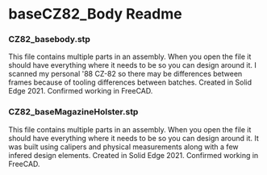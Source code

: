 # baseCZ82_Body Readme

### CZ82_basebody.stp

This file contains multiple parts in an assembly. When you open the file it should have everything where it needs to be so you can design around it. I scanned my personal '88 CZ-82 so there may be differences between frames because of tooling differences between batches. Created in Solid Edge 2021. Confirmed working in FreeCAD.

### CZ82_baseMagazineHolster.stp

This file contains multiple parts in an assembly. When you open the file it should have everything where it needs to be so you can design around it. It was built using calipers and physical measurements along with a few infered design elements. Created in Solid Edge 2021. Confirmed working in FreeCAD.
